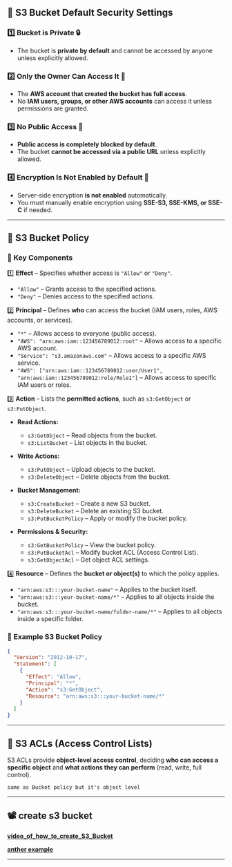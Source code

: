 ## 🔐 S3 Bucket Default Security Settings

### 1️⃣ Bucket is Private 🔒

- The bucket is **private by default** and cannot be accessed by anyone unless explicitly allowed.

### 2️⃣ Only the Owner Can Access It 👤

- The **AWS account that created the bucket has full access**.
- No **IAM users, groups, or other AWS accounts** can access it unless permissions are granted.

### 3️⃣ No Public Access 🚫

- **Public access is completely blocked by default**.
- The bucket **cannot be accessed via a public URL** unless explicitly allowed.

### 4️⃣ Encryption Is Not Enabled by Default 🔐

- Server-side encryption **is not enabled** automatically.
- You must manually enable encryption using **SSE-S3, SSE-KMS, or SSE-C** if needed.

---

## 📜 S3 Bucket Policy

### 🔹 Key Components

1️⃣ **Effect** – Specifies whether access is `"Allow"` or `"Deny"`.

- `"Allow"` – Grants access to the specified actions.
- `"Deny"` – Denies access to the specified actions.

2️⃣ **Principal** – Defines **who** can access the bucket (IAM users, roles, AWS accounts, or services).

- `"*"` – Allows access to everyone (public access).
- `"AWS": "arn:aws:iam::123456789012:root"` – Allows access to a specific AWS account.
- `"Service": "s3.amazonaws.com"` – Allows access to a specific AWS service.
- `"AWS": ["arn:aws:iam::123456789012:user/User1", "arn:aws:iam::123456789012:role/Role1"]` – Allows access to specific IAM users or roles.

3️⃣ **Action** – Lists the **permitted actions**, such as `s3:GetObject` or `s3:PutObject`.

- **Read Actions:**

  - `s3:GetObject` – Read objects from the bucket.
  - `s3:ListBucket` – List objects in the bucket.

- **Write Actions:**

  - `s3:PutObject` – Upload objects to the bucket.
  - `s3:DeleteObject` – Delete objects from the bucket.

- **Bucket Management:**

  - `s3:CreateBucket` – Create a new S3 bucket.
  - `s3:DeleteBucket` – Delete an existing S3 bucket.
  - `s3:PutBucketPolicy` – Apply or modify the bucket policy.

- **Permissions & Security:**
  - `s3:GetBucketPolicy` – View the bucket policy.
  - `s3:PutBucketAcl` – Modify bucket ACL (Access Control List).
  - `s3:GetObjectAcl` – Get object ACL settings.

4️⃣ **Resource** – Defines the **bucket or object(s)** to which the policy applies.

- `"arn:aws:s3:::your-bucket-name"` – Applies to the bucket itself.
- `"arn:aws:s3:::your-bucket-name/*"` – Applies to all objects inside the bucket.
- `"arn:aws:s3:::your-bucket-name/folder-name/*"` – Applies to all objects inside a specific folder.

### 🔐 Example S3 Bucket Policy

```json
{
  "Version": "2012-10-17",
  "Statement": [
    {
      "Effect": "Allow",
      "Principal": "*",
      "Action": "s3:GetObject",
      "Resource": "arn:aws:s3:::your-bucket-name/*"
    }
  ]
}
```

---

## 📜 S3 ACLs (Access Control Lists)

S3 ACLs provide **object-level access control**, deciding **who can access a specific object** and **what actions they can perform** (read, write, full control).

`same as Bucket policy but it's object level`

---

## 📽️ create s3 bucket

**[video_of_how_to_create_S3_Bucket](https://content.acloud.guru/011010b2-b994-4ff3-9a5c-9ba8a0ed9f3e/1351620000001-000020.mp4?Expires=1740455157&Signature=YzmU5kTT7rYw9NHApZNVmNUbbDp4cklrh/H5h6Tzlejll2zx6mrQmrWUj2hruYG0HdsGqgHuwSewDVxmotbvJy0wLyOR2AGeBrBGJT5BlDVZM256Dyo5rntjuKMRhUscCZRURcV5C25B/yUSAfwJ+r31nj7Rm865jt+cepQJBsCvR2NSsraqjEt9ZcdZ8vlnTd66jC5VtHfbRN5LV6pirKdZsQiH+7Wrq2tk/eOKxarm4PpPg9F3z36B/R2ZgpTG0cAb/o57VPu1LS3dzCdB4aq6EilvBQ3Mcub+Xzxd55IOu4UJ99+73h0mrjzgQ8kkMfZm+yRNEi6PVBtJsGypWw==&Policy=eyJTdGF0ZW1lbnQiOlt7IlJlc291cmNlIjoiaHR0cHM6Ly9jb250ZW50LmFjbG91ZC5ndXJ1LzAxMTAxMGIyLWI5OTQtNGZmMy05YTVjLTliYThhMGVkOWYzZS8qIiwiQ29uZGl0aW9uIjp7IkRhdGVMZXNzVGhhbiI6eyJBV1M6RXBvY2hUaW1lIjoxNzQwNDU1MTU3fX19XX0=&Key-Pair-Id=APKAISLU6JPYU7SF6EUA)**

**[anther example](https://content.acloud.guru/62846e7b-7577-4a69-85de-be2c33e7d9ba/1351620000001-000020.mp4?Expires=1740456504&Signature=aOCGiR7O6pkjRyv2LrWbxIVoUnOiytGzcNDtm2w67k7oUdQyLqxGwaSH9sZF8BW89ENqCZ3p66A2AE0r/MojU7NBwqBdhmQBtFQbDZnyDj4MGQ7fnT2doWQKFZcpYeD80tIMxG9PvGgfMgWSR19sXjopcVrENLqarz0Oy+HHKv66sSLAhiKMxWF4YqLXfmcJBAOazpieaTLdw87eBUvB22FjQksXaNZhYst3JUk0xpc00K8MREM4VWc+ksX0GSsyW8r9HFkMoT2ZM6sPlH5pLa2yqX1qf3prRhf5FMNdIWHcfdJ9nFf4cYu8s8dBkNN9k4oPK889SqCO63aXN4BIBg==&Policy=eyJTdGF0ZW1lbnQiOlt7IlJlc291cmNlIjoiaHR0cHM6Ly9jb250ZW50LmFjbG91ZC5ndXJ1LzYyODQ2ZTdiLTc1NzctNGE2OS04NWRlLWJlMmMzM2U3ZDliYS8qIiwiQ29uZGl0aW9uIjp7IkRhdGVMZXNzVGhhbiI6eyJBV1M6RXBvY2hUaW1lIjoxNzQwNDU2NTA0fX19XX0=&Key-Pair-Id=APKAISLU6JPYU7SF6EUA)**

---
